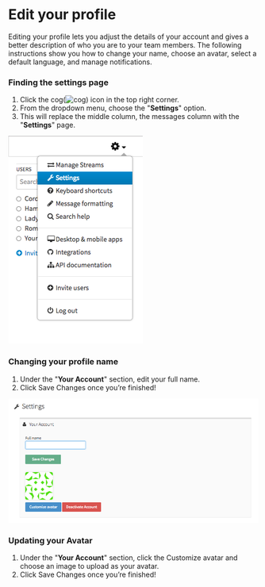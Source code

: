 # Edit your profile
Editing your profile lets you adjust the details of your account and gives a better description of who you are to your team members. The following instructions show you how to change your name, choose an avatar, select a default language, and manage notifications.

### Finding the settings page
1. Click the cog(![cog](/static/images/help/cog.png)) icon in the top right corner.
2. From the dropdown menu, choose the "**Settings**" option. 
3. This will replace the middle column, the messages column with the "**Settings**" page.

![settings](/static/images/help/cog_dropdown_settings.png)


### Changing your profile name 
1. Under the "**Your Account**" section, edit your full name.
2. Click Save Changes once you’re finished!

![your_account](/static/images/help/your_account_section.png)

### Updating your Avatar
1. Under the "**Your Account**" section, click the Customize avatar and choose an image to upload as your avatar.
2. Click Save Changes once you’re finished!
